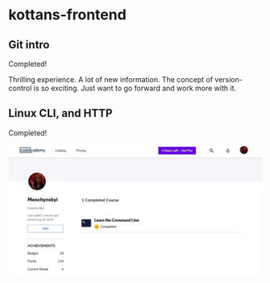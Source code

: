 # kottans-frontend

## Git intro

Completed!

Thrilling experience. A lot of new information. The concept of version-control is so exciting. Just want to go forward and work more with it.

## Linux CLI, and HTTP

Completed!

![Linux CLI](https://raw.githubusercontent.com/Menchynskyi/kottans-frontend/master/task_linux_cli/task_linux_cli.JPG "Learn the Command Line")
